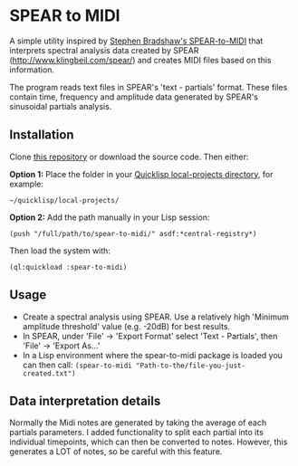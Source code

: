# SPEAR to MIDI

A simple utility inspired by [Stephen Bradshaw's SPEAR-to-MIDI](https://github.com/stephenjbradshaw/SPEAR-to-MIDI) that interprets spectral analysis data created by SPEAR (http://www.klingbeil.com/spear/) and creates MIDI files based on this information.

The program reads text files in SPEAR's 'text - partials' format. These files contain time, frequency and amplitude data generated by SPEAR's sinusoidal partials analysis.

## Installation

Clone [this repository](https://github.com/Leon-Focker/spear-to-midi) or download the source code. Then either:

**Option 1:** Place the folder in your [Quicklisp local-projects directory](http://blog.quicklisp.org/2018/01/the-quicklisp-local-projects-mechanism.html), for example:
```
~/quicklisp/local-projects/
```

**Option 2:** Add the path manually in your Lisp session:
```
(push "/full/path/to/spear-to-midi/" asdf:*central-registry*)
```

Then load the system with:
```
(ql:quickload :spear-to-midi)
```

## Usage
* Create a spectral analysis using SPEAR. Use a relatively high 'Minimum amplitude threshold' value (e.g. -20dB) for best results.
* In SPEAR, under 'File' -> 'Export Format' select 'Text - Partials', then 'File' -> 'Export As...'
* In a Lisp environment where the spear-to-midi package is loaded you can then call: ```(spear-to-midi "Path-to-the/file-you-just-created.txt")```

## Data interpretation details

Normally the Midi notes are generated by taking the average of each partials parameters. I added functionality to split each partial into its individual timepoints, which can then be converted to notes. However, this generates a LOT of notes, so be careful with this feature.